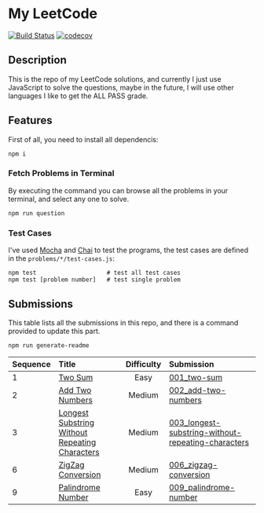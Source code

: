 # My LeetCode

[![Build Status](https://travis-ci.org/ZNspace/LeetCode.svg?branch=master)](https://travis-ci.org/ZNspace/LeetCode)
[![codecov](https://codecov.io/gh/ZNspace/LeetCode/branch/master/graph/badge.svg)](https://codecov.io/gh/ZNspace/LeetCode)

## Description
This is the repo of my LeetCode solutions, and currently I just use JavaScript to solve the questions, maybe in the future, I will use other languages I like to get the ALL PASS grade.

## Features

First of all, you need to install all dependencis:

    npm i

### Fetch Problems in Terminal

By executing the command you can browse all the problems in your terminal, and select any one to solve.

    npm run question

### Test Cases

I've used [Mocha](https://mochajs.org/) and [Chai](http://chaijs.com/) to test the programs, the test cases are defined in the `problems/*/test-cases.js`:

    npm test                    # test all test cases
    npm test [problem number]   # test single problem

## Submissions

This table lists all the submissions in this repo, and there is a command provided to update this part.

    npm run generate-readme


| Sequence | Title | Difficulty | Submission |
| - | :- | :-: | :- |
| 1 | [Two Sum][1] | Easy | [001_two-sum][2] |
| 2 | [Add Two Numbers][3] | Medium | [002_add-two-numbers][4] |
| 3 | [Longest Substring Without Repeating Characters][5] | Medium | [003_longest-substring-without-repeating-characters][6] |
| 6 | [ZigZag Conversion][11] | Medium | [006_zigzag-conversion][12] |
| 9 | [Palindrome Number][17] | Easy | [009_palindrome-number][18] |

[1]: https://leetcode.com/problems/two-sum/
[2]: https://github.com/MrHuxu/leetcode/blob/master/problems/001_two-sum/index.js
[3]: https://leetcode.com/problems/add-two-numbers/
[4]: https://github.com/MrHuxu/leetcode/blob/master/problems/002_add-two-numbers/index.js
[5]: https://leetcode.com/problems/longest-substring-without-repeating-characters/
[6]: https://github.com/MrHuxu/leetcode/blob/master/problems/003_longest-substring-without-repeating-characters/index.js
[11]: https://leetcode.com/problems/zigzag-conversion/
[12]: https://github.com/MrHuxu/leetcode/blob/master/problems/006_zigzag-conversion/index.js
[17]: https://leetcode.com/problems/palindrome-number/
[18]: https://github.com/MrHuxu/leetcode/blob/master/problems/009_palindrome-number/index.js